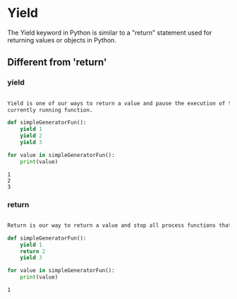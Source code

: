 # Yield


The Yield keyword in Python is similar to a "return" statement used for returning values or objects in Python.  


## Different from 'return'

### yield

```bash

Yield is one of our ways to return a value and pause the execution of the 
currently running function.


```

```python 
def simpleGeneratorFun():
    yield 1
    yield 2
    yield 3

for value in simpleGeneratorFun(): 
    print(value)

```
```output
1
2
3
```


### return
```bash

Return is our way to return a value and stop all process functions that are already running.


```

```python 
def simpleGeneratorFun():
    yield 1
    return 2
    yield 3

for value in simpleGeneratorFun(): 
    print(value)

```
```output
1
```
